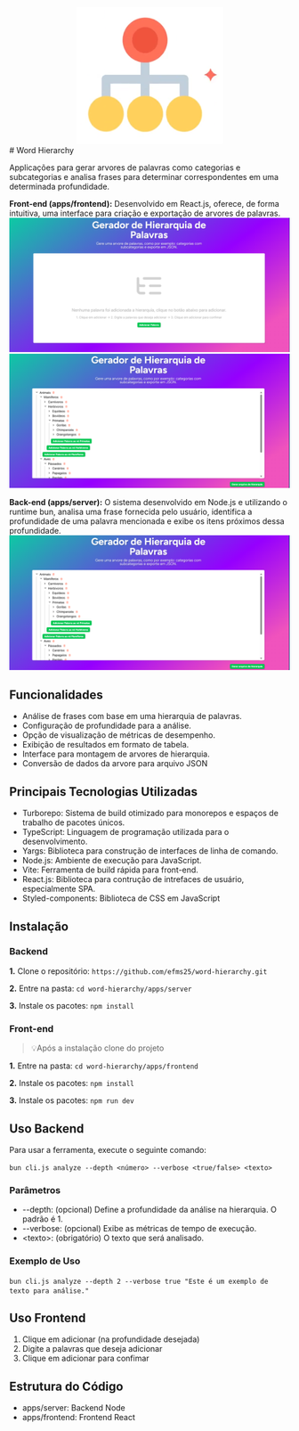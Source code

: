 <div align="center">
  <img src="./assets/logo.png" alt="word hierarchy logo" />
</div>
# Word Hierarchy

Applicações para gerar arvores de palavras como categorias e subcategorias e analisa frases para determinar correspondentes em uma determinada profundidade.

**Front-end (apps/frontend):** Desenvolvido em React.js, oferece, de forma intuitiva, uma interface para criação e exportação de arvores de palavras.
![frontend1](./assets/front_end_1.png)![frontend2](./assets/front_end_2.png)

**Back-end (apps/server):** O sistema desenvolvido em Node.js e utilizando o runtime bun, analisa uma frase fornecida pelo usuário, identifica a profundidade de uma palavra mencionada e exibe os itens próximos dessa profundidade.
![frontend2](./assets/front_end_2.png)

## **Funcionalidades**

* Análise de frases com base em uma hierarquia de palavras.  
* Configuração de profundidade para a análise.  
* Opção de visualização de métricas de desempenho.  
* Exibição de resultados em formato de tabela.
* Interface para montagem de arvores de hierarquia.
* Conversão de dados da arvore para arquivo JSON

## **Principais Tecnologias Utilizadas**

* Turborepo: Sistema de build otimizado para monorepos e espaços de trabalho de pacotes únicos.
* TypeScript: Linguagem de programação utilizada para o desenvolvimento.
* Yargs: Biblioteca para construção de interfaces de linha de comando.    
* Node.js: Ambiente de execução para JavaScript.
* Vite: Ferramenta de build rápida para front-end.
* React.js: Biblioteca para contrução de intrefaces de usuário, especialmente SPA.
* Styled-components: Biblioteca de CSS em JavaScript

## **Instalação**

### **Backend**

**1.** Clone o repositório:  `https://github.com/efms25/word-hierarchy.git`

**2.** Entre na pasta: `cd word-hierarchy/apps/server`

**3.** Instale os pacotes: `npm install`

### **Front-end**
> 💡Após a instalação clone do projeto

**1.** Entre na pasta: `cd word-hierarchy/apps/frontend`

**2.** Instale os pacotes: `npm install`

**3.** Instale os pacotes: `npm run dev`

## **Uso Backend**

Para usar a ferramenta, execute o seguinte comando:

`bun cli.js analyze --depth <número> --verbose <true/false> <texto>`



### **Parâmetros**

* \--depth: (opcional) Define a profundidade da análise na hierarquia. O padrão é 1.  
* \--verbose: (opcional) Exibe as métricas de tempo de execução.
* \<texto\>: (obrigatório) O texto que será analisado.


### **Exemplo de Uso**

`bun cli.js analyze --depth 2 --verbose true "Este é um exemplo de texto para análise."`

## **Uso Frontend**

1. Clique em adicionar (na profundidade desejada)
2. Digite a palavras que deseja adicionar 
3. Clique em adicionar para confimar
## **Estrutura do Código**

* apps/server: Backend Node
* apps/frontend: Frontend React

